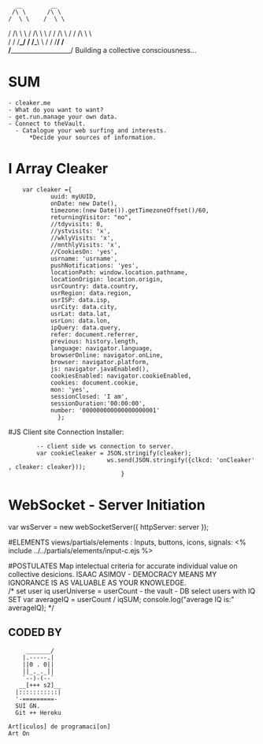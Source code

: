 	  __        __      
     /\ \      /\ \ 
    /  \ \    /  \ \ 
   / /\ \ \  / /\ \ \ 
  / / /\ \ \/ / /\ \ \  
 / / /__\_\/ / /__\_\ \ 
/ / /______\/ /________\
\/_____________________/
	Building a collective consciousness...
# SUM
	- cleaker.me
	- What do you want to want?
	- get.run.manage your own data.
	- Connect to theVault.
	  - Catalogue your web surfing and interests.
	      *Decide your sources of information.
		
# I Array Cleaker 
		var cleaker ={    
				uuid: myUUID,
				onDate: new Date(),
				timezone:(new Date()).getTimezoneOffset()/60,
				returningVisitor: "no",
				//tdyvisits: 0,
				//ystvisits: 'x',
				//wklyVisits: 'x',
				//mnthlyVisits: 'x',
				//CookiesOn: 'yes',
				usrname: 'usrname',
				pushNotifications: 'yes',
				locationPath: window.location.pathname,
				locationOrigin: location.origin,
				usrCountry: data.country,
				usrRegion: data.region,
				usrISP: data.isp,
				usrCity: data.city,
				usrLat: data.lat,
				usrLon: data.lon,
				ipQuery: data.query,
				refer: document.referrer,
				previous: history.length,
				language: navigator.language,
				browserOnline: navigator.onLine,
				browser: navigator.platform,
				js: navigator.javaEnabled(),
				cookiesEnabled: navigator.cookieEnabled,
				cookies: document.cookie,
				mon: 'yes',
				sessionClosed: 'I am',
				sessionDuration:'00:00:00',
				number: '000000000000000000001'
				  };
	
#JS Client site Connection Installer:
<script src="https://cleaker.me/js/sub_c/cleaker.js"></script>

			-- client side ws connection to server.
			var cookieCleaker = JSON.stringify(cleaker);
								ws.send(JSON.stringify({clkcd: 'onCleaker' , cleaker: cleaker}));
							        }
# WebSocket - Server Initiation
var wsServer = new webSocketServer({
 httpServer: server
			});
			
#ELEMENTS
	views/partials/elements :
	 Inputs, buttons, icons, signals:
			 <% include ../../partials/elements/input-c.ejs %>
			 
			 
#POSTULATES
Map intelectual criteria for accurate individual value on collective desicions.	
ISAAC ASIMOV - DEMOCRACY MEANS MY IGNORANCE IS AS VALUABLE AS YOUR KNOWLEDGE.	 
 /* 
set user iq
userUniverse = userCount - the vault - DB select users with IQ SET
var averageIQ = userCount / iqSUM;
console.log("average IQ is:" averageIQ);
*/
			
			
## CODED BY 

         _______/
        |.-----.|
        ||0 . 0||
        ||_._._||
        `--)-(--`
       __[+++ s2]__
      |:::::::::::|
      '-=========-
	  SUI GN.
	  Git ++ Heroku
	  	  
  	Art[iculos] de programaci[on]
  	Art On
	  




